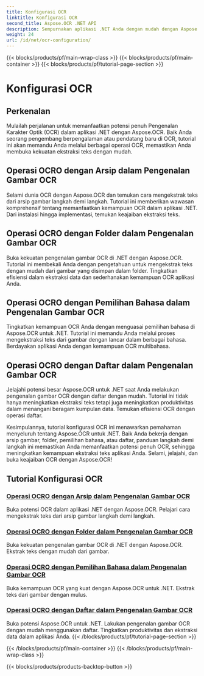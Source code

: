 ```yaml
---
title: Konfigurasi OCR
linktitle: Konfigurasi OCR
second_title: Aspose.OCR .NET API
description: Sempurnakan aplikasi .NET Anda dengan mudah dengan Aspose.OCR. Jelajahi tutorial konfigurasi OCR, termasuk arsip, folder, pemilihan bahasa, dan operasi daftar.
weight: 24
url: /id/net/ocr-configuration/
---
```


{{< blocks/products/pf/main-wrap-class >}}
{{< blocks/products/pf/main-container >}}
{{< blocks/products/pf/tutorial-page-section >}}

# Konfigurasi OCR

## Perkenalan

Mulailah perjalanan untuk memanfaatkan potensi penuh Pengenalan Karakter Optik (OCR) dalam aplikasi .NET dengan Aspose.OCR. Baik Anda seorang pengembang berpengalaman atau pendatang baru di OCR, tutorial ini akan memandu Anda melalui berbagai operasi OCR, memastikan Anda membuka kekuatan ekstraksi teks dengan mudah.

## Operasi OCRO dengan Arsip dalam Pengenalan Gambar OCR
Selami dunia OCR dengan Aspose.OCR dan temukan cara mengekstrak teks dari arsip gambar langkah demi langkah. Tutorial ini memberikan wawasan komprehensif tentang memanfaatkan kemampuan OCR dalam aplikasi .NET. Dari instalasi hingga implementasi, temukan keajaiban ekstraksi teks.

## Operasi OCRO dengan Folder dalam Pengenalan Gambar OCR
Buka kekuatan pengenalan gambar OCR di .NET dengan Aspose.OCR. Tutorial ini membekali Anda dengan pengetahuan untuk mengekstrak teks dengan mudah dari gambar yang disimpan dalam folder. Tingkatkan efisiensi dalam ekstraksi data dan sederhanakan kemampuan OCR aplikasi Anda.

## Operasi OCRO dengan Pemilihan Bahasa dalam Pengenalan Gambar OCR
Tingkatkan kemampuan OCR Anda dengan menguasai pemilihan bahasa di Aspose.OCR untuk .NET. Tutorial ini memandu Anda melalui proses mengekstraksi teks dari gambar dengan lancar dalam berbagai bahasa. Berdayakan aplikasi Anda dengan kemampuan OCR multibahasa.

## Operasi OCRO dengan Daftar dalam Pengenalan Gambar OCR
Jelajahi potensi besar Aspose.OCR untuk .NET saat Anda melakukan pengenalan gambar OCR dengan daftar dengan mudah. Tutorial ini tidak hanya meningkatkan ekstraksi teks tetapi juga meningkatkan produktivitas dalam menangani beragam kumpulan data. Temukan efisiensi OCR dengan operasi daftar.

Kesimpulannya, tutorial konfigurasi OCR ini menawarkan pemahaman menyeluruh tentang Aspose.OCR untuk .NET. Baik Anda bekerja dengan arsip gambar, folder, pemilihan bahasa, atau daftar, panduan langkah demi langkah ini memastikan Anda memanfaatkan potensi penuh OCR, sehingga meningkatkan kemampuan ekstraksi teks aplikasi Anda. Selami, jelajahi, dan buka keajaiban OCR dengan Aspose.OCR!
## Tutorial Konfigurasi OCR
### [Operasi OCRO dengan Arsip dalam Pengenalan Gambar OCR](./ocr-operation-with-archive/)
Buka potensi OCR dalam aplikasi .NET dengan Aspose.OCR. Pelajari cara mengekstrak teks dari arsip gambar langkah demi langkah.
### [Operasi OCRO dengan Folder dalam Pengenalan Gambar OCR](./ocr-operation-with-folder/)
Buka kekuatan pengenalan gambar OCR di .NET dengan Aspose.OCR. Ekstrak teks dengan mudah dari gambar.
### [Operasi OCRO dengan Pemilihan Bahasa dalam Pengenalan Gambar OCR](./ocr-operation-with-language-selection/)
Buka kemampuan OCR yang kuat dengan Aspose.OCR untuk .NET. Ekstrak teks dari gambar dengan mulus.
### [Operasi OCRO dengan Daftar dalam Pengenalan Gambar OCR](./ocr-operation-with-list/)
Buka potensi Aspose.OCR untuk .NET. Lakukan pengenalan gambar OCR dengan mudah menggunakan daftar. Tingkatkan produktivitas dan ekstraksi data dalam aplikasi Anda.
{{< /blocks/products/pf/tutorial-page-section >}}

{{< /blocks/products/pf/main-container >}}
{{< /blocks/products/pf/main-wrap-class >}}

{{< blocks/products/products-backtop-button >}}
